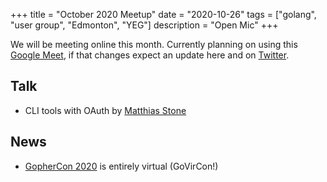 +++
title = "October 2020 Meetup"
date = "2020-10-26"
tags = ["golang", "user group", "Edmonton", "YEG"]
description = "Open Mic"
+++

We will be meeting online this month. Currently planning on using this [Google Meet](meet.google.com/vsm-icht-rvg), if that changes expect an update here and on [Twitter](https://twitter.com/edmontongo).

## Talk

* CLI tools with OAuth by [Matthias Stone](https://github.com/matthias-stone)

## News

* [GopherCon 2020](https://www.gophercon.com/) is entirely virtual (GoVirCon!)
